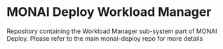 # MONAI Deploy Workload Manager

Repository containing the Workload Manager sub-system part of MONAI Deploy. Please refer to the main monai-deploy repo for more details
